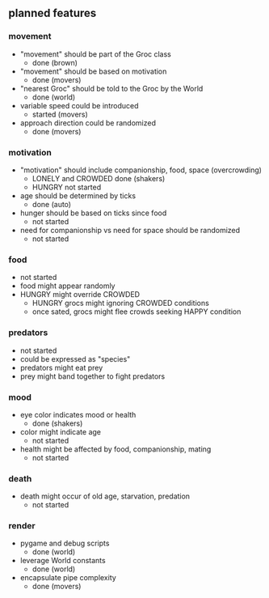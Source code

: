 ## planned features
 
### movement

- "movement" should be part of the Groc class
  - done (brown)
- "movement" should be based on motivation
  - done (movers)
- "nearest Groc" should be told to the Groc by the World
  - done (world)
- variable speed could be introduced
  - started (movers)
- approach direction could be randomized
  - done (movers)

### motivation
- "motivation" should include companionship, food, space (overcrowding)
  - LONELY and CROWDED done (shakers)
  - HUNGRY not started
- age should be determined by ticks
  - done (auto)
- hunger should be based on ticks since food
  - not started
- need for companionship vs need for space should be randomized
  - not started

### food
  - not started
- food might appear randomly
- HUNGRY might override CROWDED
  - HUNGRY grocs might ignoring CROWDED conditions
  - once sated, grocs might flee crowds seeking HAPPY condition

### predators
  - not started
- could be expressed as "species"
- predators might eat prey
- prey might band together to fight predators

### mood
- eye color indicates mood or health
  - done (shakers)
- color might indicate age
  - not started
- health might be affected by food, companionship, mating
  - not started

### death
- death might occur of old age, starvation, predation
  - not started

### render
- pygame and debug scripts
  - done (world)
- leverage World constants
  - done (world)
- encapsulate pipe complexity 
  - done (movers)
